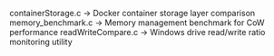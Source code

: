 containerStorage.c -> Docker container storage layer comparison
memory_benchmark.c -> Memory management benchmark for CoW performance
readWriteCompare.c -> Windows drive read/write ratio monitoring utility
